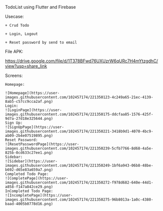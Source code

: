 TodoList using Flutter and Firebase

Usecase:

    + Crud Todo
    
    + Login, Logout
    
    + Reset password by send to email

File APK:

https://drive.google.com/file/d/1T378BFwd76UXUzrW6qURc7H4mYtzgdhC/view?usp=share_link

Screens:

    Homepage:

    ![Homepage](https://user-images.githubusercontent.com/102457174/221350123-4c249a65-21ec-4139-8ab5-c57cc9cca2af.png)
    Login:
    ![LoginPage](https://user-images.githubusercontent.com/102457174/221350175-ddcfaa85-1576-425f-9d7a-27d18e325644.png)
    Sign Up:
    ![SignUpPage](https://user-images.githubusercontent.com/102457174/221350221-3418b9d1-4070-4bc9-ab09-2b4e07519895.png)
    Reset Password:
    ![ResetPasswordPage](https://user-images.githubusercontent.com/102457174/221350239-5cfb7766-8d68-4a5e-825b-0cd633c27ee1.png)
    Sidebar:
    ![Sidebar](https://user-images.githubusercontent.com/102457174/221350249-1bf6a943-06b8-48be-b692-d65e83a659a7.png)
    Completed Todo Page:
    ![CompletePage](https://user-images.githubusercontent.com/102457174/221350272-f978d682-640e-44d1-a858-f147a842ce29.png)
    InCompleted Todo Page:
    ![IncompletePage](https://user-images.githubusercontent.com/102457174/221350275-96b8013a-1a0c-4380-baad-4005b0778d16.png)
